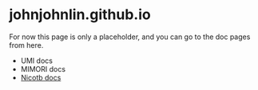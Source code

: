 # johnjohnlin.github.io
For now this page is only a placeholder,
and you can go to the doc pages from here.

 * UMI docs
 * MIMORI docs
 * [Nicotb docs](https://johnjohnlin.github.io/nicotb/)
